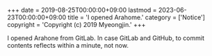 +++
date = 2019-08-25T00:00:00+09:00
lastmod = 2023-06-23T00:00:00+09:00
title = 'I opened Arahome.'
category = ['Notice']
copyright = 'Copyright (c) 2019 Myeongjin.'
+++

I opened Arahone from GitLab. In case GitLab and GitHub, to commit contents reflects within a minute, not now.

